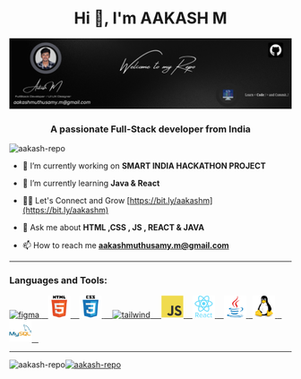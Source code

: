 <h1 align="center">Hi 👋, I'm AAKASH M</h1>
<div align="center"> <img src="https://github.com/Aakash-repo/Aakash-repo/blob/3c9f3936a672d52773806adde3aea7dab7befa1d/Banner.png"> </div>
<h3 align="center">A passionate Full-Stack developer from India</h3>

<p align="left"> <img src="https://komarev.com/ghpvc/?username=aakash-repo&label=You%20Visited%20after&color=27ac0c&style=flat-square" alt="aakash-repo" /> </p>

- 🔭 I’m currently working on **SMART INDIA HACKATHON PROJECT**

- 🌱 I’m currently learning **Java & React**

- 👨‍💻 Let's Connect and Grow [https://bit.ly/aakashm](https://bit.ly/aakashm)

- 💬 Ask me about **HTML ,CSS , JS , REACT & JAVA**

- 📫 How to reach me **aakashmuthusamy.m@gmail.com**


<!-- <p align="left"> -->
<!-- <a href="https://linkedin.com/in/aakash-javadeveloper" target="blank"><img align="center" src="https://raw.githubusercontent.com/rahuldkjain/github-profile-readme-generator/master/src/images/icons/Social/linked-in-alt.svg" alt="aakash-javadeveloper" height="30" width="40" /></a> -->
</p>
<hr>
<h3 align="left">Languages and Tools:</h3>

<p align="left"> <a href="https://getbootstrap.com" target="_blank" rel="noreferrer"> 
<img src="https://www.vectorlogo.zone/logos/figma/figma-icon.svg" alt="figma" width="40" height="40"/> </a> <a href="https://www.w3.org/html/" target="_blank" rel="noreferrer"> &nbsp;&nbsp; 
<img src="https://raw.githubusercontent.com/devicons/devicon/master/icons/html5/html5-original-wordmark.svg" alt="html5" width="40" height="40"/> </a> <a href="https://www.java.com" target="_blank" rel="noreferrer"> &nbsp;&nbsp; 
<img src="https://raw.githubusercontent.com/devicons/devicon/master/icons/css3/css3-original-wordmark.svg" alt="css3" width="40" height="40"/> </a> <a href="https://www.figma.com/" target="_blank" rel="noreferrer"> &nbsp; &nbsp; 
<img src="https://www.vectorlogo.zone/logos/tailwindcss/tailwindcss-icon.svg" alt="tailwind" width="40" height="40"/> &nbsp; &nbsp; 
<img src="https://raw.githubusercontent.com/devicons/devicon/master/icons/javascript/javascript-original.svg" alt="javascript" width="40" height="40"/> </a> <a href="https://www.linux.org/" target="_blank" rel="noreferrer"> &nbsp;&nbsp;
<img src="https://raw.githubusercontent.com/devicons/devicon/master/icons/react/react-original-wordmark.svg" alt="react" width="40" height="40"/> </a> <a href="https://tailwindcss.com/" target="_blank" rel="noreferrer"> &nbsp;&nbsp;
<img src="https://raw.githubusercontent.com/devicons/devicon/master/icons/java/java-original.svg" alt="java" width="40" height="40"/> </a> <a href="https://developer.mozilla.org/en-US/docs/Web/JavaScript" target="_blank" rel="noreferrer"> &nbsp;&nbsp;<img src="https://raw.githubusercontent.com/devicons/devicon/master/icons/linux/linux-original.svg" alt="linux" width="40" height="40"/> </a> <a href="https://www.mysql.com/" target="_blank" rel="noreferrer"> &nbsp;&nbsp;
<img src="https://raw.githubusercontent.com/devicons/devicon/master/icons/mysql/mysql-original-wordmark.svg" alt="mysql" width="40" height="40"/> </a> <a href="https://reactjs.org/" target="_blank" rel="noreferrer"> &nbsp;&nbsp; 
 
 </p>
<hr>
<p><img align="left" src="https://github-readme-stats.vercel.app/api/top-langs?username=aakash-repo&show_icons=true&theme=tokyonight&hide_border=true&locale=en&layout=compact" alt="aakash-repo" /></p> <p><img src="https://github-readme-streak-stats.herokuapp.com/?user=aakash-repo&theme=dark" alt="aakash-repo" /></p>
